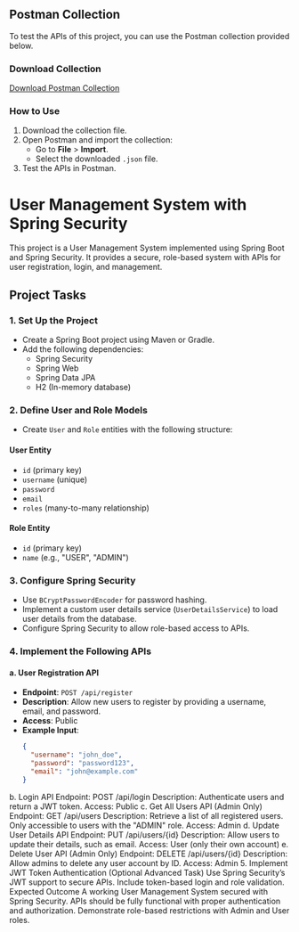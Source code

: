 ## Postman Collection

To test the APIs of this project, you can use the Postman collection provided below.

### Download Collection
[Download Postman Collection](https://github.com/atharvaraskar-bntsoft/UserManagementSystemWithSpringSecurity/blob/main/UserManagementSystemCollection.json)

### How to Use
1. Download the collection file.
2. Open Postman and import the collection:
   - Go to **File** > **Import**.
   - Select the downloaded `.json` file.
3. Test the APIs in Postman.






# User Management System with Spring Security

This project is a User Management System implemented using Spring Boot and Spring Security. It provides a secure, role-based system with APIs for user registration, login, and management.

## Project Tasks

### 1. Set Up the Project
- Create a Spring Boot project using Maven or Gradle.
- Add the following dependencies:
  - Spring Security
  - Spring Web
  - Spring Data JPA
  - H2 (In-memory database)

### 2. Define User and Role Models
- Create `User` and `Role` entities with the following structure:

#### User Entity
- `id` (primary key)
- `username` (unique)
- `password`
- `email`
- `roles` (many-to-many relationship)

#### Role Entity
- `id` (primary key)
- `name` (e.g., "USER", "ADMIN")

### 3. Configure Spring Security
- Use `BCryptPasswordEncoder` for password hashing.
- Implement a custom user details service (`UserDetailsService`) to load user details from the database.
- Configure Spring Security to allow role-based access to APIs.

### 4. Implement the Following APIs

#### a. User Registration API
- **Endpoint**: `POST /api/register`
- **Description**: Allow new users to register by providing a username, email, and password.
- **Access**: Public
- **Example Input**:
  ```json
  {
    "username": "john_doe",
    "password": "password123",
    "email": "john@example.com"
  }
b. Login API
Endpoint: POST /api/login
Description: Authenticate users and return a JWT token.
Access: Public
c. Get All Users API (Admin Only)
Endpoint: GET /api/users
Description: Retrieve a list of all registered users. Only accessible to users with the "ADMIN" role.
Access: Admin
d. Update User Details API
Endpoint: PUT /api/users/{id}
Description: Allow users to update their details, such as email.
Access: User (only their own account)
e. Delete User API (Admin Only)
Endpoint: DELETE /api/users/{id}
Description: Allow admins to delete any user account by ID.
Access: Admin
5. Implement JWT Token Authentication (Optional Advanced Task)
Use Spring Security’s JWT support to secure APIs.
Include token-based login and role validation.
Expected Outcome
A working User Management System secured with Spring Security.
APIs should be fully functional with proper authentication and authorization.
Demonstrate role-based restrictions with Admin and User roles.
